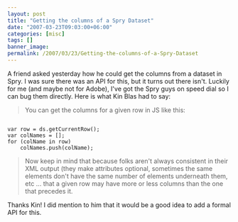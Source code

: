 ```yaml
---
layout: post
title: "Getting the columns of a Spry Dataset"
date: "2007-03-23T09:03:00+06:00"
categories: [misc]
tags: []
banner_image: 
permalink: /2007/03/23/Getting-the-columns-of-a-Spry-Dataset
---
```


A friend asked yesterday how he could get the columns from a dataset in Spry. I was sure there was an API for this, but it turns out there isn't. Luckily for me (and maybe not for Adobe), I've got the Spry guys on speed dial so I can bug them directly. Here is what Kin Blas had to say:
<!--more-->
<blockquote>
You can get the columns for a given row in JS like this:
</blockquote>

<code>
var row = ds.getCurrentRow();
var colNames = [];
for (colName in row)
	colNames.push(colName);
</code>

<blockquote>
Now keep in mind that because folks aren't always consistent in their XML output (they make attributes optional, sometimes the same elements don't have the same number of elements underneath them, etc ... that a given row may have more or less columns than the one that precedes it.
</blockquote>

Thanks Kin! I did mention to him that it would be a good idea to add a formal API for this.